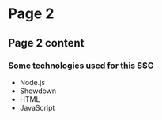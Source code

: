 # Page 2
## Page 2 content
### Some technologies used for this SSG
- Node.js
- Showdown
- HTML
- JavaScript
